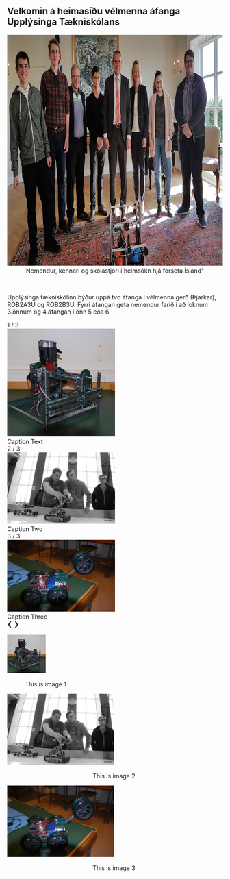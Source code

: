 ## Velkomin á heimasíðu vélmenna áfanga Upplýsinga Tækniskólans
<p align="center"> <img width="945" height="539" src="/img/velmenniogforseti.png" alt="Nemendur, kennari og skólastjóri í heimsókn hjá forseta Ísland">
Nemendur, kennari og skólastjóri í heimsókn hjá forseta Ísland"</p>
<br>

Upplýsinga tækniskólinn býður uppá tvo áfanga í vélmenna gerð (Þjarkar), ROB2A3U og ROB2B3U. Fyrri áfangan geta nemendur farið í að loknum 3.önnum og 4.áfangan í önn 5 eða 6. 

<div class="slideshow-container">
  <div class="mySlides fade">
    <div class="numbertext">1 / 3</div>
    <img src="/img/rob2b3u_img.png" style="width:50%">
    <div class="text">Caption Text</div>
  </div>
  <div class="mySlides fade">
    <div class="numbertext">2 / 3</div>
    <img src="/img/syning_lokaverkefni_rbob_h13_1.png" style="width:50%">
    <div class="text">Caption Two</div>
  </div>
  <div class="mySlides fade">
    <div class="numbertext">3 / 3</div>
    <img src="/img/DSC_0004.JPG" style="width:50%">
    <div class="text">Caption Three</div>
  </div>
  <a class="prev" onclick="plusSlides(-1)">&#10094;</a>
  <a class="next" onclick="plusSlides(1)">&#10095;</a>
</div>
<br>
<div style="text-align:center">
  <span class="dot" onclick="currentSlide(1)"></span> 
  <span class="dot" onclick="currentSlide(2)"></span> 
  <span class="dot" onclick="currentSlide(3)"></span> 
</div>
<div class="image123">
    <div style="float:left;margin-right:5px;">
        <img src="/img/rob2b3u_img.png" style="width:50%">
        <p style="text-align:center;">This is image 1</p>
    </div>
    <div style="float:left;margin-right:5px;">
        <img src="/img/syning_lokaverkefni_rbob_h13_1.png" style="width:50%">
        <p style="text-align:center;">This is image 2</p>
    </div>
    <div style="float:left;margin-right:5px;">
        <img src="/img/DSC_0004.JPG" style="width:50%">
        <p style="text-align:center;">This is image 3</p>
    </div>
</div>
